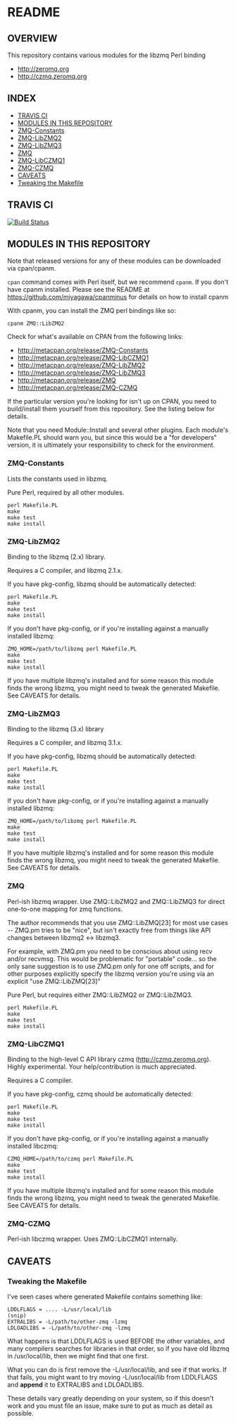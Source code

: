 # README

## OVERVIEW

This repository contains various modules for the libzmq Perl binding

* http://zeromq.org
* http://czmq.zeromq.org

## INDEX

* [TRAVIS CI](#travis-ci)
* [MODULES IN THIS REPOSITORY](#modules-in-this-repository)
 * [ZMQ-Constants](#zmq-constnats)
 * [ZMQ-LibZMQ2](#zmq-libzmq2)
 * [ZMQ-LibZMQ3](#zmq-libzmq3)
 * [ZMQ](#zmq)
 * [ZMQ-LibCZMQ1](#zmq-libczmq1)
 * [ZMQ-CZMQ](#zmq-czmq)
* [CAVEATS](#caveats)
 * [Tweaking the Makefile](#tweaking-the-makefile)

## TRAVIS CI

[![Build Status](https://secure.travis-ci.org/lestrrat/p5-ZMQ.png?branch=master)](http://travis-ci.org/lestrrat/p5-ZMQ)

## MODULES IN THIS REPOSITORY

Note that released versions for any of these modules can be downloaded via cpan/cpanm. 

`cpan` command comes with Perl itself, but we recommend `cpanm`. If you don't have cpanm installed. Please see the README at https://github.com/miyagawa/cpanminus for details on how to install cpanm

With cpanm, you can install the ZMQ perl bindings like so:

    cpanm ZMQ::LibZMQ2

Check for what's available on CPAN from the following links:

* http://metacpan.org/release/ZMQ-Constants
* http://metacpan.org/release/ZMQ-LibCZMQ1
* http://metacpan.org/release/ZMQ-LibZMQ2
* http://metacpan.org/release/ZMQ-LibZMQ3
* http://metacpan.org/release/ZMQ
* http://metacpan.org/release/ZMQ-CZMQ

If the particular version you're looking for isn't up on CPAN, you need to build/install them yourself from this repository. See the listing below for details.

Note that you need Module::Install and several other plugins. Each module's Makefile.PL should warn you, but since this would be a "for developers" version, it is ultimately your responsibility to check for the environment.


### ZMQ-Constants

Lists the constants used in libzmq.

Pure Perl, required by all other modules. 

    perl Makefile.PL
    make
    make test
    make install

### ZMQ-LibZMQ2

Binding to the libzmq (2.x) library.

Requires a C compiler, and libzmq 2.1.x. 

If you have pkg-config, libzmq should be automatically detected:

    perl Makefile.PL
    make
    make test
    make install

If you don't have pkg-config, or if you're installing against a manually 
installed libzmq:

    ZMQ_HOME=/path/to/libzmq perl Makefile.PL
    make
    make test
    make install

If you have multiple libzmq's installed and for some reason this module finds
the wrong libzmq, you might need to tweak the generated Makefile.
See CAVEATS for details.

### ZMQ-LibZMQ3

Binding to the libzmq (3.x) library

Requires a C compiler, and libzmq 3.1.x. 

If you have pkg-config, libzmq should be automatically detected:

    perl Makefile.PL
    make
    make test
    make install

If you don't have pkg-config, or if you're installing against a manually 
installed libzmq:

    ZMQ_HOME=/path/to/libzmq perl Makefile.PL
    make
    make test
    make install

If you have multiple libzmq's installed and for some reason this module finds
the wrong libzmq, you might need to tweak the generated Makefile.
See CAVEATS for details.

### ZMQ

Perl-ish libzmq wrapper. Use ZMQ::LibZMQ2 and ZMQ::LibZMQ3 for direct one-to-one mapping for zmq functions.

The author recommends that you use ZMQ::LibZMQ[23] for most use cases -- ZMQ.pm tries to be "nice", but isn't exactly free from things like API changes between libzmq2 <-> libzmq3.

For example, with ZMQ.pm you need to be conscious about using recv and/or recvmsg. This would be problematic for "portable" code... so the only sane suggestion is to use ZMQ.pm only for one off scripts, and for other purposes explicitly specify the libzmq version you're using via an explicit "use ZMQ::LibZMQ[23]"

Pure Perl, but requires either ZMQ::LibZMQ2 or ZMQ::LibZMQ3. 

    perl Makefile.PL
    make
    make test
    make install

### ZMQ-LibCZMQ1

Binding to the high-level C API library czmq (http://czmq.zeromq.org).
Highly experimental. Your help/contribution is much appreciated.

Requires a C compiler. 

If you have pkg-config, czmq should be automatically detected:

    perl Makefile.PL
    make
    make test
    make install

If you don't have pkg-config, or if you're installing against a manually 
installed libczmq:

    CZMQ_HOME=/path/to/czmq perl Makefile.PL
    make
    make test
    make install

If you have multiple libzmq's installed and for some reason this module finds
the wrong libzmq, you might need to tweak the generated Makefile.
See CAVEATS for details.

### ZMQ-CZMQ

Perl-ish libczmq wrapper. Uses ZMQ::LibCZMQ1 internally.

## CAVEATS

### Tweaking the Makefile 

I've seen cases where generated Makefile contains something like:

    LDDLFLAGS = .... -L/usr/local/lib
    (snip)
    EXTRALIBS = -L/path/to/other-zmq -lzmq
    LDLOADLIBS = -L/path/to/other-zmq -lzmq

What happens is that LDDLFLAGS is used BEFORE the other variables, and
many compilers searches for libraries in that order, so if you have
old libzmq in /usr/local/lib, then we might find that one first.

What you can do is first remove the -L/usr/local/lib, and see if that works.
If that fails, you might want to try moving -L/usr/local/lib from 
LDDLFLAGS and **append** it to EXTRALIBS and LDLOADLIBS.

These details vary greatly depending on your system, so if this doesn't
work and you must file an issue, make sure to put as much as detail as
possible.

